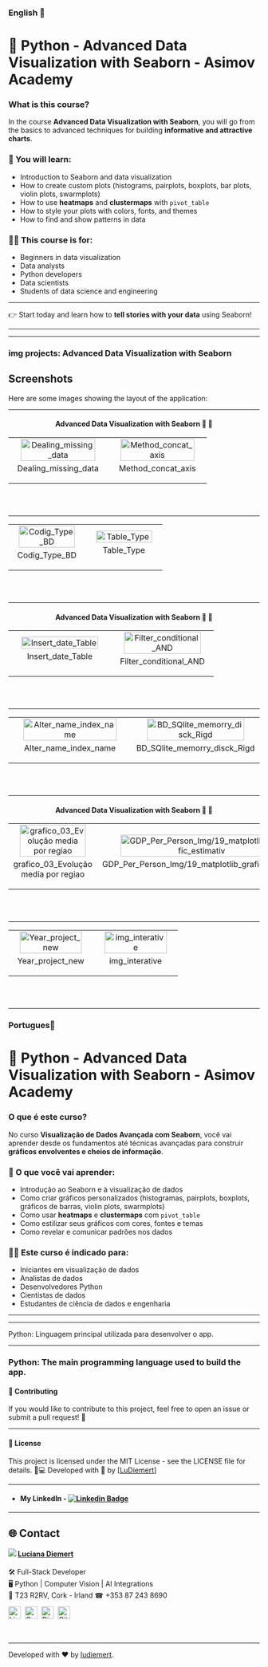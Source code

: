 ### English 💌

# 🐍 Python -  Advanced Data Visualization with Seaborn - Asimov Academy


### What is this course?  
In the course **Advanced Data Visualization with Seaborn**, you will go from the basics to advanced techniques for building **informative and attractive charts**.  

### 📘 You will learn:  
- Introduction to Seaborn and data visualization  
- How to create custom plots (histograms, pairplots, boxplots, bar plots, violin plots, swarmplots)  
- How to use **heatmaps** and **clustermaps** with `pivot_table`  
- How to style your plots with colors, fonts, and themes  
- How to find and show patterns in data  

### 👩‍💻 This course is for:  
- Beginners in data visualization  
- Data analysts  
- Python developers  
- Data scientists  
- Students of data science and engineering  

---

👉 Start today and learn how to **tell stories with your data** using Seaborn!  

-------

--------

### img projects: Advanced Data Visualization with Seaborn

## Screenshots

Here are some images showing the layout of the application:

________________________________________

<h4 align="center">Advanced Data Visualization with Seaborn 🥰 🚀</h4>

<div align="center">
    <table>
        <tr>
            <td style="width: 50%; text-align: center;">
                <img src="1_Concept_Pd_img_project/5_Dealing_missing_data/1_dealing_missing_data.png" style="width: 90%;" alt="Dealing_missing_data">
                <p style="margin-top: 5px;">Dealing_missing_data</p>
            </td>
            <td style="width: 50%; text-align: center;">
                <img src="1_Concept_Pd_img_project/7_concat_merge_join/2_method_concat_axis.png" style="width: 90%;" alt="Method_concat_axis">
                <p style="margin-top: 5px;">Method_concat_axis</p>
            </td>
        </tr>
    </table>
</div>

  <br/>
  <br/>


________________________________________

<div align="center">
    <table>
        <tr>
             <td style="width: 50%; text-align: center;">
                <img src="2_SQL_Pandas_img/10_Codig_Type_BD.png" style="width: 90%;" alt="Codig_Type_BD">
                <p style="margin-top: 5px;">Codig_Type_BD</p>
            </td>
            <td style="width: 50%; text-align: center;">
                <img src="2_SQL_Pandas_img/11_Table_Type.png" style="width: 90%;" alt="Table_Type">
                <p style="margin-top: 5px;">Table_Type</p>
            </td>
        </tr>
    </table>
</div>

  <br/>
  <br/>


  ________________________________________

  
<h4 align="center">Advanced Data Visualization with Seaborn 🥰 🚀</h4>

<div align="center">
    <table>
        <tr>
            <td style="width: 50%; text-align: center;">
                <img src="2_SQL_Pandas_img/13_Insert_date_Table.png" style="width: 90%;" alt="Insert_date_Table">
                <p style="margin-top: 5px;">Insert_date_Table</p>
            </td>
            <td style="width: 50%; text-align: center;">
                <img src="2_SQL_Pandas_img/15_Filter_conditional_AND.png" style="width: 90%;" alt="Filter_conditional_AND">
                <p style="margin-top: 5px;">Filter_conditional_AND</p>
            </td>
        </tr>
    </table>
</div>

  <br/>
  <br/>


________________________________________

<div align="center">
    <table>
        <tr>
             <td style="width: 50%; text-align: center;">
                <img src="2_SQL_Pandas_img/2_alter_name_index_name.png" style="width: 90%;" alt="Alter_name_index_name">
                <p style="margin-top: 5px;">Alter_name_index_name</p>
            </td>
            <td style="width: 50%; text-align: center;">
                <img src="2_SQL_Pandas_img/6_BD_SQlite_memorry_disck_Rigd.png" style="width: 90%;" alt="BD_SQlite_memorry_disck_Rigd">
                <p style="margin-top: 5px;">BD_SQlite_memorry_disck_Rigd</p>
            </td>
        </tr>
    </table>
</div>

  <br/>
  <br/>


  ________________________________________

<h4 align="center">Advanced Data Visualization with Seaborn 🥰 🚀</h4>

<div align="center">
    <table>
        <tr>
            <td style="width: 50%; text-align: center;">
                <img src="2_SQL_Pandas/4_Projectos/3_Proj_ GDP_Per_Person_Img/16_grafico_03_Evolução media por regiao.png" style="width: 90%;" alt="grafico_03_Evolução media por regiao">
                <p style="margin-top: 5px;">grafico_03_Evolução media por regiao</p>
            </td>
            <td style="width: 50%; text-align: center;">
                <img src="2_SQL_Pandas/4_Projectos/3_Proj_ GDP_Per_Person_Img/19_matplotlib_grafic_estimativ.png" style="width: 90%;" alt="GDP_Per_Person_Img/19_matplotlib_grafic_estimativ">
                <p style="margin-top: 5px;">GDP_Per_Person_Img/19_matplotlib_grafic_estimativ</p>
            </td>
        </tr>
    </table>
</div>

  <br/>
  <br/>


________________________________________

<div align="center">
    <table>
        <tr>
             <td style="width: 50%; text-align: center;">
                <img src="2_SQL_Pandas/4_Projectos/3_Proj_ GDP_Per_Person_Img/24_img_Year_project_new.png" style="width: 90%;" alt="Year_project_new">
                <p style="margin-top: 5px;">Year_project_new</p>
            </td>
            <td style="width: 50%; text-align: center;">
                <img src="2_SQL_Pandas/4_Projectos/3_Proj_ GDP_Per_Person_Img/25_img_interative.png" style="width: 90%;" alt="img_interative">
                <p style="margin-top: 5px;">img_interative</p>
            </td>
        </tr>
    </table>
</div>

  <br/>
  <br/>


  ----

### Portugues💌

# 🐍 Python -  Advanced Data Visualization with Seaborn - Asimov Academy


### O que é este curso?  
No curso **Visualização de Dados Avançada com Seaborn**, você vai aprender desde os fundamentos até técnicas avançadas para construir **gráficos envolventes e cheios de informação**.  

### 📘 O que você vai aprender:  
- Introdução ao Seaborn e à visualização de dados  
- Como criar gráficos personalizados (histogramas, pairplots, boxplots, gráficos de barras, violin plots, swarmplots)  
- Como usar **heatmaps** e **clustermaps** com `pivot_table`  
- Como estilizar seus gráficos com cores, fontes e temas  
- Como revelar e comunicar padrões nos dados  

### 👩‍💻 Este curso é indicado para:  
- Iniciantes em visualização de dados  
- Analistas de dados  
- Desenvolvedores Python  
- Cientistas de dados  
- Estudantes de ciência de dados e engenharia  

---

----

Python: Linguagem principal utilizada para desenvolver o app.

________________________________________
### Python: The main programming language used to build the app.

#### 🤝 Contributing
If you would like to contribute to this project, feel free to open an issue or submit a pull request! 🚀
________________________________________
#### 📜 License
This project is licensed under the MIT License - see the LICENSE file for details.
👩💻 Developed with 💙 by [[LuDiemert](https://www.linkedin.com/in/lucianadiemert/)]

________________________________________
- #### My LinkedIn - [![Linkedin Badge](https://img.shields.io/badge/-LucianaDiemert-blue?style=flat-square&logo=Linkedin&logoColor=white&link=https://www.linkedin.com/in/lucianadiemert/)](https://www.linkedin.com/in/lucianadiemert/)

________________________________________
## 🌐 **Contact**
<img align="left" src="https://www.github.com/ludiemert.png?size=150">

#### [**Luciana Diemert**](https://github.com/ludiemert)

🛠 Full-Stack Developer <br>
🖥️ Python | Computer Vision | AI Integrations <br>
📍 T23 R2RV,  Cork - Irland 
☎ +353 87 243 8690

<a href="https://www.linkedin.com/in/lucianadiemert" target="_blank"><img src="https://img.shields.io/badge/LinkedIn-0077B5?style=flat&logo=linkedin&logoColor=white" alt="LinkedIn Badge" height="25"></a>&nbsp;
<a href="mailto:lucianadiemert@gmail.com" target="_blank"><img src="https://img.shields.io/badge/Gmail-D14836?style=flat&logo=gmail&logoColor=white" alt="Gmail Badge" height="25"></a>&nbsp;
<a href="#"><img src="https://img.shields.io/badge/Discord-%237289DA.svg?logo=discord&logoColor=white" title="LuDiem#0654" alt="Discord Badge" height="25"></a>&nbsp;
<a href="https://www.github.com/ludiemert" target="_blank"><img src="https://img.shields.io/badge/GitHub-100000?style=flat&logo=github&logoColor=white" alt="GitHub Badge" height="25"></a>&nbsp;

<br clear="left"/>

---
Developed with ❤ by [ludiemert](https://github.com/ludiemert).
